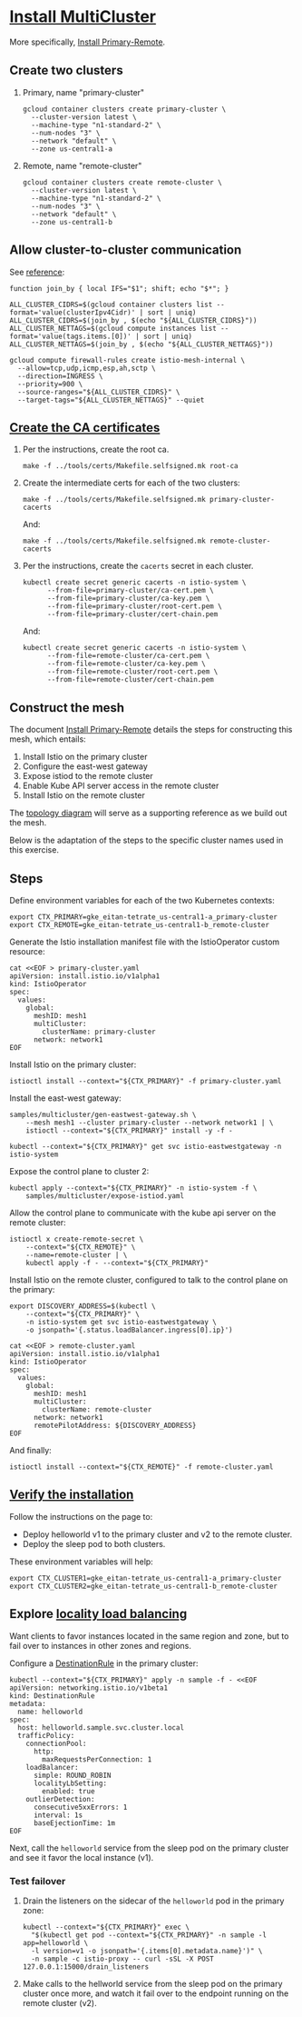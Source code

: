 # [Install MultiCluster](https://istio.io/latest/docs/setup/install/multicluster/)

More specifically, [Install Primary-Remote](https://istio.io/latest/docs/setup/install/multicluster/primary-remote/).

## Create two clusters

1. Primary, name "primary-cluster"

    ```shell
    gcloud container clusters create primary-cluster \
      --cluster-version latest \
      --machine-type "n1-standard-2" \
      --num-nodes "3" \
      --network "default" \
      --zone us-central1-a
    ```

1. Remote, name "remote-cluster"

    ```shell
    gcloud container clusters create remote-cluster \
      --cluster-version latest \
      --machine-type "n1-standard-2" \
      --num-nodes "3" \
      --network "default" \
      --zone us-central1-b
    ```

## Allow cluster-to-cluster communication

See [reference](https://github.com/GoogleCloudPlatform/istio-samples/tree/master/multicluster-gke/single-control-plane):

```shell
function join_by { local IFS="$1"; shift; echo "$*"; }

ALL_CLUSTER_CIDRS=$(gcloud container clusters list --format='value(clusterIpv4Cidr)' | sort | uniq)
ALL_CLUSTER_CIDRS=$(join_by , $(echo "${ALL_CLUSTER_CIDRS}"))
ALL_CLUSTER_NETTAGS=$(gcloud compute instances list --format='value(tags.items.[0])' | sort | uniq)
ALL_CLUSTER_NETTAGS=$(join_by , $(echo "${ALL_CLUSTER_NETTAGS}"))

gcloud compute firewall-rules create istio-mesh-internal \
  --allow=tcp,udp,icmp,esp,ah,sctp \
  --direction=INGRESS \
  --priority=900 \
  --source-ranges="${ALL_CLUSTER_CIDRS}" \
  --target-tags="${ALL_CLUSTER_NETTAGS}" --quiet
```


## [Create the CA certificates](https://istio.io/latest/docs/tasks/security/cert-management/plugin-ca-cert/)

1. Per the instructions, create the root ca.

    ```shell
    make -f ../tools/certs/Makefile.selfsigned.mk root-ca
    ```

1. Create the intermediate certs for each of the two clusters:

    ```shell
    make -f ../tools/certs/Makefile.selfsigned.mk primary-cluster-cacerts
    ```

    And:

    ```shell
    make -f ../tools/certs/Makefile.selfsigned.mk remote-cluster-cacerts
    ```

1. Per the instructions, create the `cacerts` secret in each cluster.

    ```shell
    kubectl create secret generic cacerts -n istio-system \
          --from-file=primary-cluster/ca-cert.pem \
          --from-file=primary-cluster/ca-key.pem \
          --from-file=primary-cluster/root-cert.pem \
          --from-file=primary-cluster/cert-chain.pem
    ```

    And:

    ```shell
    kubectl create secret generic cacerts -n istio-system \
          --from-file=remote-cluster/ca-cert.pem \
          --from-file=remote-cluster/ca-key.pem \
          --from-file=remote-cluster/root-cert.pem \
          --from-file=remote-cluster/cert-chain.pem
    ```


## Construct the mesh

The document [Install Primary-Remote](https://istio.io/latest/docs/setup/install/multicluster/primary-remote/) details the steps for constructing this mesh, which entails:

1. Install Istio on the primary cluster
1. Configure the east-west gateway
1. Expose istiod to the remote cluster
1. Enable Kube API server access in the remote cluster
1. Install Istio on the remote cluster

The [topology diagram](https://istio.io/latest/docs/setup/install/multicluster/primary-remote/arch.svg) will serve as a supporting reference as we build out the mesh.

Below is the adaptation of the steps to the specific cluster names used in this exercise.

## Steps

Define environment variables for each of the two Kubernetes contexts:

```shell
export CTX_PRIMARY=gke_eitan-tetrate_us-central1-a_primary-cluster
export CTX_REMOTE=gke_eitan-tetrate_us-central1-b_remote-cluster
```

Generate the Istio installation manifest file with the IstioOperator custom resource:

```shell
cat <<EOF > primary-cluster.yaml
apiVersion: install.istio.io/v1alpha1
kind: IstioOperator
spec:
  values:
    global:
      meshID: mesh1
      multiCluster:
        clusterName: primary-cluster
      network: network1
EOF
```

Install Istio on the primary cluster:

```shell
istioctl install --context="${CTX_PRIMARY}" -f primary-cluster.yaml
```

Install the east-west gateway:

```shell
samples/multicluster/gen-eastwest-gateway.sh \
    --mesh mesh1 --cluster primary-cluster --network network1 | \
    istioctl --context="${CTX_PRIMARY}" install -y -f -
```

```shell
kubectl --context="${CTX_PRIMARY}" get svc istio-eastwestgateway -n istio-system
```

Expose the control plane to cluster 2:

```shell
kubectl apply --context="${CTX_PRIMARY}" -n istio-system -f \
    samples/multicluster/expose-istiod.yaml
```

Allow the control plane to communicate with the kube api server on the remote cluster:

```shell
istioctl x create-remote-secret \
    --context="${CTX_REMOTE}" \
    --name=remote-cluster | \
    kubectl apply -f - --context="${CTX_PRIMARY}"
```

Install Istio on the remote cluster, configured to talk to the control plane on the primary:

```shell
export DISCOVERY_ADDRESS=$(kubectl \
    --context="${CTX_PRIMARY}" \
    -n istio-system get svc istio-eastwestgateway \
    -o jsonpath='{.status.loadBalancer.ingress[0].ip}')
```

```shell
cat <<EOF > remote-cluster.yaml
apiVersion: install.istio.io/v1alpha1
kind: IstioOperator
spec:
  values:
    global:
      meshID: mesh1
      multiCluster:
        clusterName: remote-cluster
      network: network1
      remotePilotAddress: ${DISCOVERY_ADDRESS}
EOF
```

And finally:

```shell
istioctl install --context="${CTX_REMOTE}" -f remote-cluster.yaml
```

## [Verify the installation](https://istio.io/latest/docs/setup/install/multicluster/verify/)

Follow the instructions on the page to:

- Deploy helloworld v1 to the primary cluster and v2 to the remote cluster.
- Deploy the sleep pod to both clusters.

These environment variables will help:

```shell
export CTX_CLUSTER1=gke_eitan-tetrate_us-central1-a_primary-cluster
export CTX_CLUSTER2=gke_eitan-tetrate_us-central1-b_remote-cluster
```



## Explore [locality load balancing](https://istio.io/latest/docs/tasks/traffic-management/locality-load-balancing/)

Want clients to favor instances located in the same region and zone, but to fail over to instances in other zones and regions.

Configure a [DestinationRule](https://istio.io/latest/docs/reference/config/networking/destination-rule) in the primary cluster:

```shell
kubectl --context="${CTX_PRIMARY}" apply -n sample -f - <<EOF
apiVersion: networking.istio.io/v1beta1
kind: DestinationRule
metadata:
  name: helloworld
spec:
  host: helloworld.sample.svc.cluster.local
  trafficPolicy:
    connectionPool:
      http:
        maxRequestsPerConnection: 1
    loadBalancer:
      simple: ROUND_ROBIN
      localityLbSetting:
        enabled: true
    outlierDetection:
      consecutive5xxErrors: 1
      interval: 1s
      baseEjectionTime: 1m
EOF
```

Next, call the `helloworld` service from the sleep pod on the primary cluster and see it favor the local instance (v1).

### Test failover

1. Drain the listeners on the sidecar of the `helloworld` pod in the primary zone:

    ```shell
    kubectl --context="${CTX_PRIMARY}" exec \
      "$(kubectl get pod --context="${CTX_PRIMARY}" -n sample -l app=helloworld \
      -l version=v1 -o jsonpath='{.items[0].metadata.name}')" \
      -n sample -c istio-proxy -- curl -sSL -X POST 127.0.0.1:15000/drain_listeners
    ```

1. Make calls to the hellworld service from the sleep pod on the primary cluster once more, and watch it fail over to the endpoint running on the remote cluster (v2).